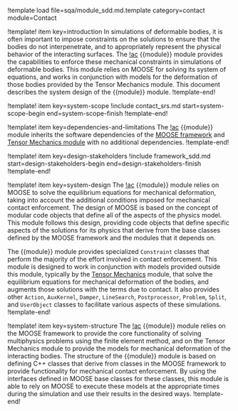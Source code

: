 !template load file=sqa/module_sdd.md.template category=contact module=Contact

!template! item key=introduction
In simulations of deformable bodies, it is often important to impose constraints on the solutions to ensure that the bodies do not interpenetrate, and to appropriately represent the physical behavior of the interacting surfaces. The [!ac](MOOSE) {{module}} module provides the capabilities to enforce these mechanical constraints in simulations of deformable bodies. This module relies on MOOSE for solving its system of equations, and works in conjunction with models for the deformation of those bodies provided by the Tensor Mechanics module.  This document describes the system design of the {{module}} module.
!template-end!

!template! item key=system-scope
!include contact_srs.md start=system-scope-begin end=system-scope-finish
!template-end!

!template! item key=dependencies-and-limitations
The [!ac](MOOSE) {{module}} module inherits the software dependencies of the [MOOSE framework](framework_sdd.md#dependencies-and-limitations) and [Tensor Mechanics module](solid_mechanics_sdd.md#dependencies-and-limitations) with no additional dependencies.
!template-end!

!template! item key=design-stakeholders
!include framework_sdd.md start=design-stakeholders-begin end=design-stakeholders-finish
!template-end!

!template! item key=system-design
The [!ac](MOOSE) {{module}} module relies on MOOSE to solve the equilibrium equations for mechanical deformation, taking into account the additional conditions imposed for mechanical contact enforcement. The design of MOOSE is based on the concept of modular code objects that define all of the aspects of the physics model. This module follows this design, providing code objects that define specific aspects of the solutions for its physics that derive from the base classes defined by the MOOSE framework and the modules that it depends on.

The {{module}} module provides specialized `Constraint` classes that perform the majority of the effort involved in contact enforcement. This module is designed to work in conjunction with models provided outside this module, typically by the [Tensor Mechanics](solid_mechanics/index.md) module, that solve the equilibrium equations for mechanical deformation of the bodies, and augments those solutions with the terms due to contact.  It also provides other `Action`, `AuxKernel`, `Damper`, `LineSearch`, `Postprocessor`, `Problem`, `Split`, and `UserObject` classes to facilitate various aspects of these simulations.
!template-end!

!template! item key=system-structure
The [!ac](MOOSE) {{module}} module relies on the MOOSE framework to provide the core functionality of solving multiphysics problems using the finite element method, and on the Tensor Mechanics module to provide the models for mechanical deformation of the interacting bodies. The structure of the {{module}} module is based on defining C++ classes that derive from classes in the MOOSE framework to provide functionality for mechanical contact enforcement. By using the interfaces defined in MOOSE base classes for these classes, this module is able to rely on MOOSE to execute these models at the appropriate times during the simulation and use their results in the desired ways.
!template-end!

